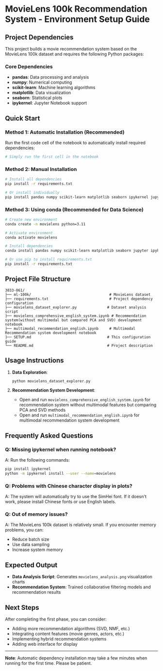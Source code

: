 # MovieLens 100k Recommendation System - Environment Setup Guide

## Project Dependencies

This project builds a movie recommendation system based on the MovieLens 100k dataset and requires the following Python packages:

### Core Dependencies
- **pandas**: Data processing and analysis
- **numpy**: Numerical computing
- **scikit-learn**: Machine learning algorithms
- **matplotlib**: Data visualization
- **seaborn**: Statistical plots
- **ipykernel**: Jupyter Notebook support

## Quick Start

### Method 1: Automatic Installation (Recommended)
Run the first code cell of the notebook to automatically install required dependencies:
```python
# Simply run the first cell in the notebook
```

### Method 2: Manual Installation
```bash
# Install all dependencies
pip install -r requirements.txt

# Or install individually
pip install pandas numpy scikit-learn matplotlib seaborn ipykernel jupyter
```

### Method 3: Using conda (Recommended for Data Science)
```bash
# Create new environment
conda create -n movielens python=3.11

# Activate environment
conda activate movielens

# Install dependencies
conda install pandas numpy scikit-learn matplotlib seaborn jupyter ipykernel

# Or use pip to install requirements.txt
pip install -r requirements.txt
```

## Project File Structure

```
3033-061/
├── ml-100k/                                    # MovieLens dataset
├── requirements.txt                            # Project dependency configuration
├── movielens_dataset_explorer.py              # Dataset analysis script
├── movielens_comprehensive_english_system.ipynb # Recommendation system(without multimodal but compared PCA and SVD) development notebook
├── multimodal_recommendation_english.ipynb     # Multimodal Recommendation system development notebook
├── SETUP.md                                   # This configuration guide
└── README.md                                  # Project description
```

## Usage Instructions

1. **Data Exploration**:
   ```bash
   python movielens_dataset_explorer.py
   ```

2. **Recommendation System Development**:
   - Open and run `movielens_comprehensive_english_system.ipynb` for recommendation system without multimodal features but comparing PCA and SVD methods
   - Open and run `multimodal_recommendation_english.ipynb` for multimodal recommendation system development

## Frequently Asked Questions

### Q: Missing ipykernel when running notebook?
A: Run the following commands:
```bash
pip install ipykernel
python -m ipykernel install --user --name=movielens
```

### Q: Problems with Chinese character display in plots?
A: The system will automatically try to use the SimHei font. If it doesn't work, please install Chinese fonts or use English labels.

### Q: Out of memory issues?
A: The MovieLens 100k dataset is relatively small. If you encounter memory problems, you can:
- Reduce batch size
- Use data sampling
- Increase system memory

## Expected Output

- **Data Analysis Script**: Generates `movielens_analysis.png` visualization charts
- **Recommendation System**: Trained collaborative filtering models and recommendation results

## Next Steps

After completing the first phase, you can consider:
- Adding more recommendation algorithms (SVD, NMF, etc.)
- Integrating content features (movie genres, actors, etc.)
- Implementing hybrid recommendation systems
- Adding web interface for display

---
**Note**: Automatic dependency installation may take a few minutes when running for the first time. Please be patient.